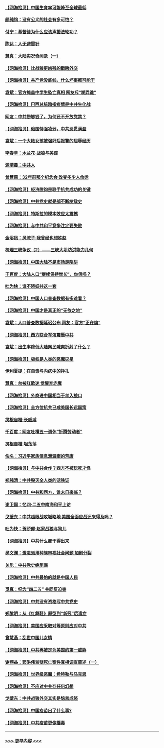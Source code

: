 #### [【网海拾贝】中国生育率可能降至全球最低](../pages/nsc993/n12948793.md?t=05150051) 
#### [颜纯钩：没有公义的社会有多可怕？](../pages/nsc993/n12947626.md?t=05150051) 
#### [付宁：基督徒为什么应该声援法轮功？](../pages/nsc993/n12947233.md?t=05150051) 
#### [陈达：人无避雷针](../pages/nsc993/n12947098.md?t=05150051) 
#### [慧真：大陆实况奇闻录（一）](../pages/nsc993/n12945811.md?t=05150051) 
#### [【网海拾贝】比战狼更凶残的戳瞎外交](../pages/nsc993/n12945717.md?t=05150051) 
#### [【网海拾贝】共产党没底线，什么坏事都可能干](../pages/nsc993/n12942090.md?t=05150051) 
#### [袁斌：官方掩盖中学生坠亡真相 网友斥“糊弄谁”](../pages/nsc993/n12942029.md?t=05150051) 
#### [【网海拾贝】巴西总统暗指疫情是中共生化战](../pages/nsc993/n12938999.md?t=05150051) 
#### [网友：中共捞够钱了，为何还不开放党禁？](../pages/nsc993/n12938952.md?t=05150051) 
#### [【网海拾贝】俄国恃强凌弱，中共恶贯满盈](../pages/nsc993/n12936626.md?t=05150051) 
#### [袁斌：一个大陆女孩被强奸后报警的屈辱经历](../pages/nsc993/n12936547.md?t=05150051) 
#### [李春草：木兰花·战狼与美谍](../pages/nsc993/n12935995.md?t=05150051) 
#### [源清晨：中共人](../pages/nsc993/n12935589.md?t=05150051) 
#### [曾慧燕：32年前那个纪念会 改变多少人命运](../pages/nsc993/n12934233.md?t=05150051) 
#### [【网海拾贝】经济脱钩是联手抗共成功的关键](../pages/nsc993/n12934176.md?t=05150051) 
#### [【网海拾贝】中共党史就是部不断树敌史](../pages/nsc993/n12932844.md?t=05150051) 
#### [【网海拾贝】特斯拉的模本效应太震撼](../pages/nsc993/n12925626.md?t=05150051) 
#### [【网海拾贝】与中共和平竞争注定要失败](../pages/nsc993/n12923326.md?t=05150051) 
#### [金浴凤：风流子‧我曾经也想姓赵](../pages/nsc993/n12920911.md?t=05150051) 
#### [梳理三峡争议（2）——三峡大坝防洪能力几何](../pages/nsc993/n12920173.md?t=05150051) 
#### [【网海拾贝】中国大陆不是市场是陷阱](../pages/nsc993/n12920143.md?t=05150051) 
#### [千百度：大陆人口“继续保持增长”，你信吗？](../pages/nsc993/n12918946.md?t=05150051) 
#### [吐为快：谁不晓妖共这一套](../pages/nsc993/n12918941.md?t=05150051) 
#### [【网海拾贝】中国人口普查数据有多难看？](../pages/nsc993/n12917822.md?t=05150051) 
#### [【网海拾贝】中国才是真正的“无依之地”](../pages/nsc993/n12915845.md?t=05150051) 
#### [袁斌：人口普查数据延迟公布 网友：官方“正在编”](../pages/nsc993/n12915748.md?t=05150051) 
#### [【网海拾贝】西方联合军演震慑中共](../pages/nsc993/n12913466.md?t=05150051) 
#### [袁斌：出生率降低大陆网民喊爽折射了什么？](../pages/nsc993/n12913365.md?t=05150051) 
#### [【网海拾贝】极权是人类的恶魔灾星](../pages/nsc993/n12910697.md?t=05150051) 
#### [伊利夏提：在自责与内疚中的挣扎](../pages/nsc993/n12910493.md?t=05150051) 
#### [慧真：勿被红歌迷 觉醒弃赤魔](../pages/nsc993/n12910485.md?t=05150051) 
#### [【网海拾贝】外商进中国相当于羊入狼口](../pages/nsc993/n12908274.md?t=05150051) 
#### [【网海拾贝】全方位抗共已成美国长远国策](../pages/nsc993/n12906878.md?t=05150051) 
#### [灵根自植‧长戚戚](../pages/nsc993/n12905585.md?t=05150051) 
#### [千百度：网友吐槽五一调休“折腾劳动者”](../pages/nsc993/n12905934.md?t=05150051) 
#### [灵根自植‧坦荡荡](../pages/nsc993/n12905562.md?t=05150051) 
#### [佚名：习近平家族信息泄漏案的荒唐](../pages/nsc993/n12904705.md?t=05150051) 
#### [【网海拾贝】与中共合作？西方不被玩死才怪](../pages/nsc993/n12903873.md?t=05150051) 
#### [郑纯清：中共毁灭全人类的活铁证](../pages/nsc993/n12903785.md?t=05150051) 
#### [【网海拾贝】中共和西方，谁末日来临？](../pages/nsc993/n12903482.md?t=05150051) 
#### [谢卫国：忆四‧二五中南海和平上访](../pages/nsc993/n12902192.md?t=05150051) 
#### [戈壁东：中共超限战攻城略地 美国全面应战还来得及吗？](../pages/nsc993/n12902297.md?t=05150051) 
#### [吐为快：贺骄郎‧赵家战狼与狗儿](../pages/nsc993/n12902280.md?t=05150051) 
#### [【网海拾贝】中共什么都干得出来](../pages/nsc993/n12897500.md?t=05150051) 
#### [吴文渊：激进派用种族审视社会问题 加剧分裂](../pages/nsc993/n12893881.md?t=05150051) 
#### [关乐：中共党史绝笔谣](../pages/nsc993/n12897270.md?t=05150051) 
#### [【网海拾贝】中共最怕的就是中国人民](../pages/nsc993/n12894705.md?t=05150051) 
#### [觅真：纪念“四二五” 共同反迫害](../pages/nsc993/n12894553.md?t=05150051) 
#### [【网海拾贝】中共没有资格写中共党史](../pages/nsc993/n12892231.md?t=05150051) 
#### [郑黎明：从《红舞鞋》原型到“新冠”后遗症](../pages/nsc993/n12890469.md?t=05150051) 
#### [【网海拾贝】美国应采取对等原则应对中共](../pages/nsc993/n12889176.md?t=05150051) 
#### [曾慧燕：乱世中国儿女情](../pages/nsc993/n12887931.md?t=05150051) 
#### [【网海拾贝】中共再被定为美国的第一威胁](../pages/nsc993/n12887580.md?t=05150051) 
#### [谢燕益：郭洪伟监狱死亡案件真相调查简述（一）](../pages/nsc993/n12885648.md?t=05150051) 
#### [【网海拾贝】世界级恶魔：希特勒与马克思](../pages/nsc993/n12884062.md?t=05150051) 
#### [【网海拾贝】不应对中共存任何幻想](../pages/nsc993/n12881460.md?t=05150051) 
#### [戈壁东：中共战狼外交其实是恼羞成怒](../pages/nsc993/n12880392.md?t=05150051) 
#### [【网海拾贝】中国疫苗出了什么事?](../pages/nsc993/n12879124.md?t=05150051) 
#### [【网海拾贝】中共疫苗更像播毒](../pages/nsc993/n12876631.md?t=05150051) 

----
#### [ >>> 更早内容 <<< ](../indexes/nsc993-earlier.md)

